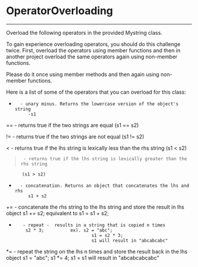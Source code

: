 # OperatorOverloading
-----------------------

Overload the following operators in the provided Mystring class.

To gain experience overloading operators, you should do this challenge twice.
First, overload the operators using member functions and then in another project overload the same operators
again using non-member functions.

Please do it once using member methods and then again using non-member functions.

Here is a list of some of the operators that you can overload for this class:

-       - unary minus. Returns the lowercase version of the object's string
           -s1

==    - returns true if the two strings are equal
           (s1 == s2)

!=     - returns true if the two strings are not equal 
           (s1 != s2)

<      - returns true if the lhs string is lexically less than the rhs string
           (s1 < s2)

>      - returns true if the lhs string is lexically greater than the rhs string
          (s1 > s2)

+       - concatenation. Returns an object that concatenates the lhs and rhs
           s1 + s2

+=    - concatenate the rhs string to the lhs string and store the result in lhs object
          s1 += s2;      equivalent to s1 = s1 + s2;

*        - repeat -  results in a string that is copied n times
          s2 * 3;          ex). s2 = "abc"; 
                                   s1 = s2 * 3;
                                   s1 will result in "abcabcabc"

*=      - repeat the string on the lhs n times and store the result back in the lhs object
            s1 = "abc";
            s1 *= 4;        s1 = s1 will result in "abcabcabcabc"
      
